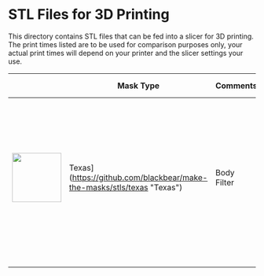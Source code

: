 # STL Files for 3D Printing

This directory contains STL files that can be fed into a slicer for 3D printing. The print times listed are to be used for comparison purposes only, your actual print times will depend on your printer and the slicer settings your use.

|                                                              | Mask Type | Comments                                                     | Print Time |
| ------------------------------------------------------------ | --------- | ------------------------------------------------------------ | ---------- |
|<img src="https://github.com/blackbear/make-the-masks/blob/master/images/texasfull.jpg?raw=true" width="100"> | Texas](https://github.com/blackbear/make-the-masks/stls/texas "Texas")     | Body<br />Filter | Slower to print than simple mask, but offers more airflow and will probably work better for oval N95 filters | 3h31m      |
|                                                              |           |                  |                                                              |            |
|                                                              |           |                  |                                                              |            |
|                                                              |           |                  |                                                              |            |

